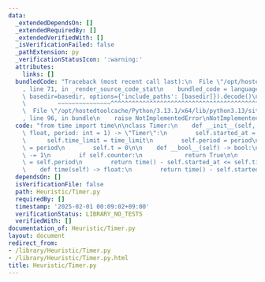 ```yaml
---
data:
  _extendedDependsOn: []
  _extendedRequiredBy: []
  _extendedVerifiedWith: []
  _isVerificationFailed: false
  _pathExtension: py
  _verificationStatusIcon: ':warning:'
  attributes:
    links: []
  bundledCode: "Traceback (most recent call last):\n  File \"/opt/hostedtoolcache/Python/3.13.1/x64/lib/python3.13/site-packages/onlinejudge_verify/documentation/build.py\"\
    , line 71, in _render_source_code_stat\n    bundled_code = language.bundle(stat.path,\
    \ basedir=basedir, options={'include_paths': [basedir]}).decode()\n          \
    \         ~~~~~~~~~~~~~~~^^^^^^^^^^^^^^^^^^^^^^^^^^^^^^^^^^^^^^^^^^^^^^^^^^^^^^^^^^^^^^^^^^\n\
    \  File \"/opt/hostedtoolcache/Python/3.13.1/x64/lib/python3.13/site-packages/onlinejudge_verify/languages/python.py\"\
    , line 96, in bundle\n    raise NotImplementedError\nNotImplementedError\n"
  code: "from time import time\n\nclass Timer:\n    def __init__(self, time_limit:\
    \ float, period: int = 1) -> \"Timer\":\n        self.started_at = time()\n  \
    \      self.time_limit = time_limit\n        self.period = period\n        self.counter\
    \ = period\n        self.t = 0\n\n    def __bool__(self) -> bool:\n        self.counter\
    \ -= 1\n        if self.counter:\n            return True\n\n        self.counter\
    \ = self.period\n        return time() - self.started_at <= self.time_limit\n\n\
    \    def time(self) -> float:\n        return time() - self.started_at\n"
  dependsOn: []
  isVerificationFile: false
  path: Heuristic/Timer.py
  requiredBy: []
  timestamp: '2025-02-01 00:09:02+09:00'
  verificationStatus: LIBRARY_NO_TESTS
  verifiedWith: []
documentation_of: Heuristic/Timer.py
layout: document
redirect_from:
- /library/Heuristic/Timer.py
- /library/Heuristic/Timer.py.html
title: Heuristic/Timer.py
---
```

